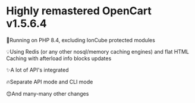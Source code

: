 # Highly remastered OpenCart v1.5.6.4

🚀Running on PHP 8.4, excluding IonCube protected modules

💡Using Redis (or any other nosql/memory caching engines) and flat HTML Caching with afterload info blocks updates

✨A lot of API's integrated

🔥Separate API mode and CLI mode

😊And many-many other changes
